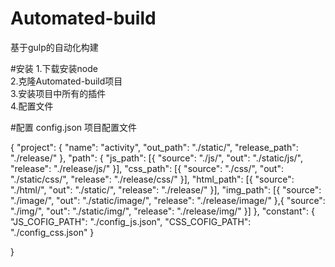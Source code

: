 # Automated-build
基于gulp的自动化构建

#安装
1.下载安装node  
2.克隆Automated-build项目  
3.安装项目中所有的插件  
4.配置文件  

#配置
config.json 项目配置文件  
	    
{
	"project": {
		"name":	"activity",
		"out_path": "./static/",
		"release_path": "./release/"
	},
	"path": {
		"js_path": [{
			"source": "./js/",
			"out": "./static/js/",
			"release": "./release/js/"
		}],
		"css_path": [{
			"source": "./css/",
			"out": "./static/css/",
			"release": "./release/css/"
		}],
		"html_path": [{
			"source": "./html/",
			"out": "./static/",
			"release": "./release/"
		}],
		"img_path": [{
			"source": "./image/",
			"out": "./static/image/",
			"release": "./release/image/"
		},{
			"source": "./img/",
			"out": "./static/img/",
			"release": "./release/img/"
		}]
	},
	"constant": {
		"JS_COFIG_PATH": "./config_js.json",
		"CSS_COFIG_PATH": "./config_css.json"
	}
	
}
	    

